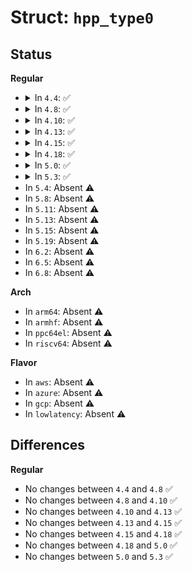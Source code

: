 # Struct: <code>hpp_type0</code>

## Status
<b>Regular</b>
<ul>
<li>
<details>
<summary>In <code>4.4</code>: ✅</summary>

```c
struct hpp_type0 {
    u32 revision;
    u8 cache_line_size;
    u8 latency_timer;
    u8 enable_serr;
    u8 enable_perr;
};
```
</details>
</li>
<li>
<details>
<summary>In <code>4.8</code>: ✅</summary>

```c
struct hpp_type0 {
    u32 revision;
    u8 cache_line_size;
    u8 latency_timer;
    u8 enable_serr;
    u8 enable_perr;
};
```
</details>
</li>
<li>
<details>
<summary>In <code>4.10</code>: ✅</summary>

```c
struct hpp_type0 {
    u32 revision;
    u8 cache_line_size;
    u8 latency_timer;
    u8 enable_serr;
    u8 enable_perr;
};
```
</details>
</li>
<li>
<details>
<summary>In <code>4.13</code>: ✅</summary>

```c
struct hpp_type0 {
    u32 revision;
    u8 cache_line_size;
    u8 latency_timer;
    u8 enable_serr;
    u8 enable_perr;
};
```
</details>
</li>
<li>
<details>
<summary>In <code>4.15</code>: ✅</summary>

```c
struct hpp_type0 {
    u32 revision;
    u8 cache_line_size;
    u8 latency_timer;
    u8 enable_serr;
    u8 enable_perr;
};
```
</details>
</li>
<li>
<details>
<summary>In <code>4.18</code>: ✅</summary>

```c
struct hpp_type0 {
    u32 revision;
    u8 cache_line_size;
    u8 latency_timer;
    u8 enable_serr;
    u8 enable_perr;
};
```
</details>
</li>
<li>
<details>
<summary>In <code>5.0</code>: ✅</summary>

```c
struct hpp_type0 {
    u32 revision;
    u8 cache_line_size;
    u8 latency_timer;
    u8 enable_serr;
    u8 enable_perr;
};
```
</details>
</li>
<li>
<details>
<summary>In <code>5.3</code>: ✅</summary>

```c
struct hpp_type0 {
    u32 revision;
    u8 cache_line_size;
    u8 latency_timer;
    u8 enable_serr;
    u8 enable_perr;
};
```
</details>
</li>
<li>
In <code>5.4</code>: Absent ⚠️
</li>
<li>
In <code>5.8</code>: Absent ⚠️
</li>
<li>
In <code>5.11</code>: Absent ⚠️
</li>
<li>
In <code>5.13</code>: Absent ⚠️
</li>
<li>
In <code>5.15</code>: Absent ⚠️
</li>
<li>
In <code>5.19</code>: Absent ⚠️
</li>
<li>
In <code>6.2</code>: Absent ⚠️
</li>
<li>
In <code>6.5</code>: Absent ⚠️
</li>
<li>
In <code>6.8</code>: Absent ⚠️
</li>
</ul>
<b>Arch</b>
<ul>
<li>
In <code>arm64</code>: Absent ⚠️
</li>
<li>
In <code>armhf</code>: Absent ⚠️
</li>
<li>
In <code>ppc64el</code>: Absent ⚠️
</li>
<li>
In <code>riscv64</code>: Absent ⚠️
</li>
</ul>
<b>Flavor</b>
<ul>
<li>
In <code>aws</code>: Absent ⚠️
</li>
<li>
In <code>azure</code>: Absent ⚠️
</li>
<li>
In <code>gcp</code>: Absent ⚠️
</li>
<li>
In <code>lowlatency</code>: Absent ⚠️
</li>
</ul>

## Differences
<b>Regular</b>
<ul>
<li>
No changes between <code>4.4</code> and <code>4.8</code> ✅
</li>
<li>
No changes between <code>4.8</code> and <code>4.10</code> ✅
</li>
<li>
No changes between <code>4.10</code> and <code>4.13</code> ✅
</li>
<li>
No changes between <code>4.13</code> and <code>4.15</code> ✅
</li>
<li>
No changes between <code>4.15</code> and <code>4.18</code> ✅
</li>
<li>
No changes between <code>4.18</code> and <code>5.0</code> ✅
</li>
<li>
No changes between <code>5.0</code> and <code>5.3</code> ✅
</li>
</ul>
